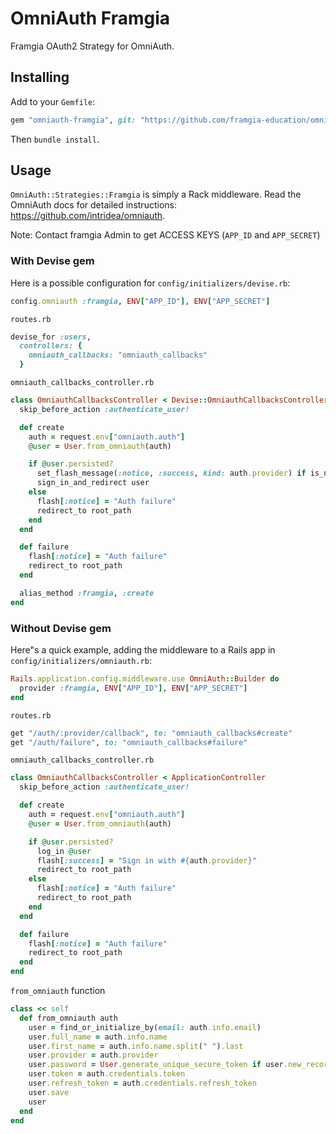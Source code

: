 # OmniAuth Framgia

Framgia OAuth2 Strategy for OmniAuth.

## Installing

Add to your `Gemfile`:

```ruby
gem "omniauth-framgia", git: "https://github.com/framgia-education/omniauth-framgia.git"
```

Then `bundle install`.

## Usage

`OmniAuth::Strategies::Framgia` is simply a Rack middleware. Read the OmniAuth docs for detailed instructions: https://github.com/intridea/omniauth.

Note: Contact framgia Admin to get ACCESS KEYS (`APP_ID` and `APP_SECRET`)

### With Devise gem
Here is a possible configuration for `config/initializers/devise.rb`:

```ruby
config.omniauth :framgia, ENV["APP_ID"], ENV["APP_SECRET"]
```

`routes.rb`

```ruby
devise_for :users,
  controllers: {
    omniauth_callbacks: "omniauth_callbacks"
  }
```

`omniauth_callbacks_controller.rb`

```ruby
class OmniauthCallbacksController < Devise::OmniauthCallbacksController
  skip_before_action :authenticate_user!

  def create
    auth = request.env["omniauth.auth"]
    @user = User.from_omniauth(auth)

    if @user.persisted?
      set_flash_message(:notice, :success, kind: auth.provider) if is_navigational_format?
      sign_in_and_redirect user
    else
      flash[:notice] = "Auth failure"
      redirect_to root_path
    end
  end

  def failure
    flash[:notice] = "Auth failure"
    redirect_to root_path
  end

  alias_method :framgia, :create
end
```

### Without Devise gem

Here"s a quick example, adding the middleware to a Rails app in `config/initializers/omniauth.rb`:

```ruby
Rails.application.config.middleware.use OmniAuth::Builder do
  provider :framgia, ENV["APP_ID"], ENV["APP_SECRET"]
end
```

`routes.rb`

```ruby
get "/auth/:provider/callback", to: "omniauth_callbacks#create"
get "/auth/failure", to: "omniauth_callbacks#failure"
```

`omniauth_callbacks_controller.rb`

```ruby
class OmniauthCallbacksController < ApplicationController
  skip_before_action :authenticate_user!

  def create
    auth = request.env["omniauth.auth"]
    @user = User.from_omniauth(auth)

    if @user.persisted?
      log_in @user
      flash[:success] = "Sign in with #{auth.provider}"
      redirect_to root_path
    else
      flash[:notice] = "Auth failure"
      redirect_to root_path
    end
  end

  def failure
    flash[:notice] = "Auth failure"
    redirect_to root_path
  end
end
```

`from_omniauth` function

```ruby
class << self
  def from_omniauth auth
    user = find_or_initialize_by(email: auth.info.email)
    user.full_name = auth.info.name
    user.first_name = auth.info.name.split(" ").last
    user.provider = auth.provider
    user.password = User.generate_unique_secure_token if user.new_record?
    user.token = auth.credentials.token
    user.refresh_token = auth.credentials.refresh_token
    user.save
    user
  end
end
```
